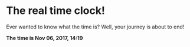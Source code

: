 # The real time clock!

Ever wanted to know what the time is? Well, your journey is about to end!

**The time is Nov 06, 2017, 14:19**
